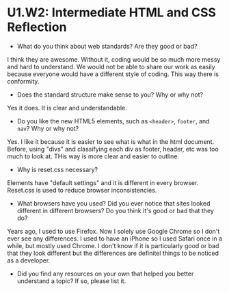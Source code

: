 # U1.W2: Intermediate HTML and CSS Reflection

* What do you think about web standards? Are they good or bad?

I think they are awesome.  Without it, coding would be so much more messy and hard to understand.  We would not be able to share our work as easily because everyone would have a different style of coding.  This way there is conformity.

* Does the standard structure make sense to you? Why or why not?

Yes it does.  It is clear and understandable.

* Do you like the new HTML5 elements, such as `<header>`, `footer`, and `nav`? Why or why not?

Yes.  I like it because it is easier to see what is what in the html document.  Before, using "divs" and classifying each div as footer, header, etc was too much to look at.  THis way is more clear and easier to outline.

* Why is reset.css necessary? 

Elements have "default settings" and it is different in every browser.  Reset.css is used to reduce browser inconsistencies.

* What browsers have you used? Did you ever notice that sites looked different in different browsers? Do you think it's good or bad that they do?

Years ago, I used to use Firefox.  Now I solely use Google Chrome so I don't ever see any differences.  I used to have an iPhone so I used Safari once in a while, but mostly used Chrome.  I don't know if it is particularly good or bad that they look different but the differences are definitel things to be noticed as a developer.

* Did you find any resources on your own that helped you better understand a topic? If so, please list it.